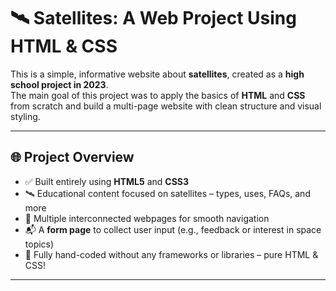 # 🛰️ Satellites: A Web Project Using HTML & CSS

This is a simple, informative website about **satellites**, created as a **high school project in 2023**.  
The main goal of this project was to apply the basics of **HTML** and **CSS** from scratch and build a multi-page website with clean structure and visual styling.

---

## 🌐 Project Overview

- ✅ Built entirely using **HTML5** and **CSS3**
- 🛰️ Educational content focused on satellites – types, uses, FAQs, and more
- 📄 Multiple interconnected webpages for smooth navigation
- 📬 A **form page** to collect user input (e.g., feedback or interest in space topics)
- 🎨 Fully hand-coded without any frameworks or libraries – pure HTML & CSS!

---
